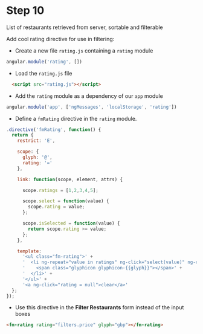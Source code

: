 # Step 10

List of restaurants retrieved from server, sortable and filterable

Add cool rating directive for use in filtering:

* Create a new file `rating.js` containing a `rating` module

```js
angular.module('rating', [])
```

* Load the `rating.js` file

```html
  <script src="rating.js"></script>

```

* Add the `rating` module as a dependency of our `app` module

```js
angular.module('app', ['ngMessages', 'localStorage', 'rating'])
```

* Define a `fmRating` directive in the `rating` module.

```js
.directive('fmRating', function() {
  return {
    restrict: 'E',

    scope: {
      glyph: '@',
      rating: '='
    },

    link: function(scope, element, attrs) {

      scope.ratings = [1,2,3,4,5];

      scope.select = function(value) {
        scope.rating = value;
      };

      scope.isSelected = function(value) {
        return scope.rating >= value;
      };
    },

    template:
      '<ul class="fm-rating">' +
      '  <li ng-repeat="value in ratings" ng-click="select(value)" ng-class="{selected: isSelected(value)}">' +
      '    <span class="glyphicon glyphicon-{{glyph}}"></span>' +
      '  </li>' +
      '</ul>' +
      '<a ng-click="rating = null">clear</a>'
  };
});
```

* Use this directive in the **Filter Restaurants** form instead of the input boxes

```html
<fm-rating rating="filters.price" glyph="gbp"></fm-rating>
```